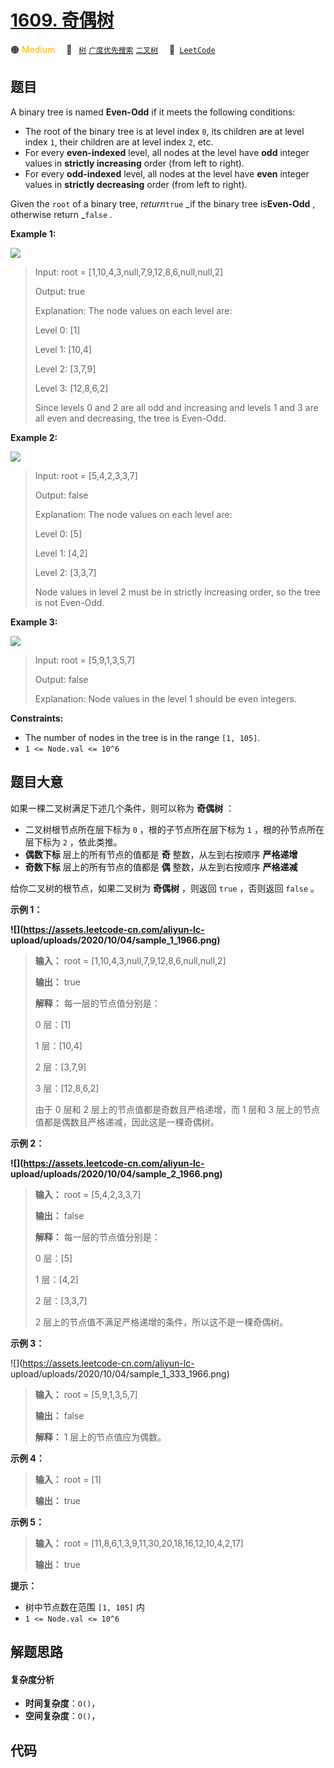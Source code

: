 # [1609. 奇偶树](https://leetcode.com/problems/even-odd-tree)

🟠 <font color=#ffb800>Medium</font>&emsp; 🔖&ensp; [`树`](/tag/tree.md) [`广度优先搜索`](/tag/breadth-first-search.md) [`二叉树`](/tag/binary-tree.md)&emsp; 🔗&ensp;[`LeetCode`](https://leetcode.com/problems/even-odd-tree)

## 题目

A binary tree is named **Even-Odd** if it meets the following conditions:

  * The root of the binary tree is at level index `0`, its children are at level index `1`, their children are at level index `2`, etc.
  * For every **even-indexed** level, all nodes at the level have **odd** integer values in **strictly increasing** order (from left to right).
  * For every **odd-indexed** level, all nodes at the level have **even** integer values in **strictly decreasing** order (from left to right).

Given the `root` of a binary tree, _return_`true` _if the binary tree
is**Even-Odd** , otherwise return _`false` _._



**Example 1:**

![](https://assets.leetcode.com/uploads/2020/09/15/sample_1_1966.png)

> Input: root = [1,10,4,3,null,7,9,12,8,6,null,null,2]
> 
> Output: true
> 
> Explanation: The node values on each level are:
> 
> Level 0: [1]
> 
> Level 1: [10,4]
> 
> Level 2: [3,7,9]
> 
> Level 3: [12,8,6,2]
> 
> Since levels 0 and 2 are all odd and increasing and levels 1 and 3 are all even and decreasing, the tree is Even-Odd.

**Example 2:**

![](https://assets.leetcode.com/uploads/2020/09/15/sample_2_1966.png)

> Input: root = [5,4,2,3,3,7]
> 
> Output: false
> 
> Explanation: The node values on each level are:
> 
> Level 0: [5]
> 
> Level 1: [4,2]
> 
> Level 2: [3,3,7]
> 
> Node values in level 2 must be in strictly increasing order, so the tree is not Even-Odd.

**Example 3:**

![](https://assets.leetcode.com/uploads/2020/09/22/sample_1_333_1966.png)

> Input: root = [5,9,1,3,5,7]
> 
> Output: false
> 
> Explanation: Node values in the level 1 should be even integers.

**Constraints:**

  * The number of nodes in the tree is in the range `[1, 105]`.
  * `1 <= Node.val <= 10^6`


## 题目大意

如果一棵二叉树满足下述几个条件，则可以称为 **奇偶树** ：

  * 二叉树根节点所在层下标为 `0` ，根的子节点所在层下标为 `1` ，根的孙节点所在层下标为 `2` ，依此类推。
  * **偶数下标** 层上的所有节点的值都是 **奇** 整数，从左到右按顺序 **严格递增**
  * **奇数下标** 层上的所有节点的值都是 **偶** 整数，从左到右按顺序 **严格递减**

给你二叉树的根节点，如果二叉树为 **奇偶树** ，则返回 `true` ，否则返回 `false` 。

**示例 1：**

**![](https://assets.leetcode-cn.com/aliyun-lc-
upload/uploads/2020/10/04/sample_1_1966.png)**

> 
> 
> 
> 
> 
> **输入：** root = [1,10,4,3,null,7,9,12,8,6,null,null,2]
> 
> **输出：** true
> 
> **解释：** 每一层的节点值分别是：
> 
> 0 层：[1]
> 
> 1 层：[10,4]
> 
> 2 层：[3,7,9]
> 
> 3 层：[12,8,6,2]
> 
> 由于 0 层和 2 层上的节点值都是奇数且严格递增，而 1 层和 3 层上的节点值都是偶数且严格递减，因此这是一棵奇偶树。
> 
> 

**示例 2：**

**![](https://assets.leetcode-cn.com/aliyun-lc-
upload/uploads/2020/10/04/sample_2_1966.png)**

> 
> 
> 
> 
> 
> **输入：** root = [5,4,2,3,3,7]
> 
> **输出：** false
> 
> **解释：** 每一层的节点值分别是：
> 
> 0 层：[5]
> 
> 1 层：[4,2]
> 
> 2 层：[3,3,7]
> 
> 2 层上的节点值不满足严格递增的条件，所以这不是一棵奇偶树。
> 
> 

**示例 3：**

![](https://assets.leetcode-cn.com/aliyun-lc-
upload/uploads/2020/10/04/sample_1_333_1966.png)

> 
> 
> 
> 
> 
> **输入：** root = [5,9,1,3,5,7]
> 
> **输出：** false
> 
> **解释：** 1 层上的节点值应为偶数。
> 
> 

**示例 4：**

> 
> 
> 
> 
> 
> **输入：** root = [1]
> 
> **输出：** true
> 
> 

**示例 5：**

> 
> 
> 
> 
> 
> **输入：** root = [11,8,6,1,3,9,11,30,20,18,16,12,10,4,2,17]
> 
> **输出：** true
> 
> 

**提示：**

  * 树中节点数在范围 `[1, 105]` 内
  * `1 <= Node.val <= 10^6`


## 解题思路

#### 复杂度分析

- **时间复杂度**：`O()`，
- **空间复杂度**：`O()`，

## 代码

```javascript

```